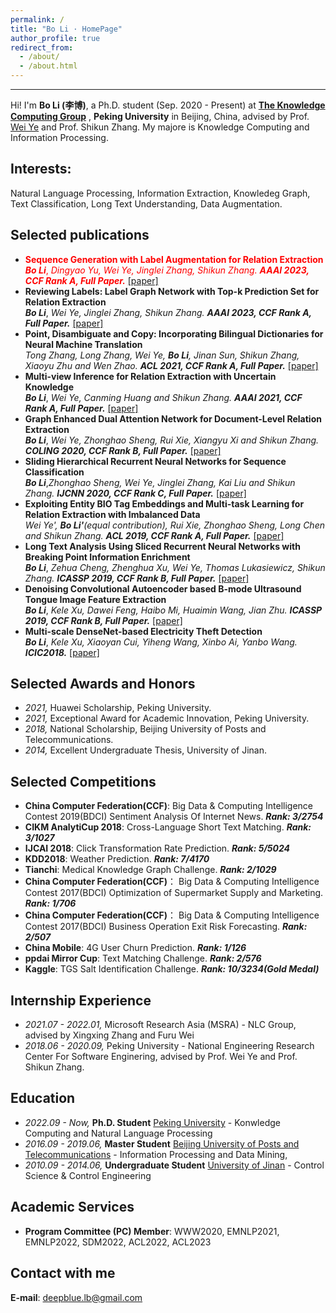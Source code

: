 ```yaml
---
permalink: /
title: "Bo Li · HomePage"
author_profile: true
redirect_from: 
  - /about/
  - /about.html
---
```


------
Hi! I'm **Bo Li (李博)**, a Ph.D. student (Sep. 2020 - Present) at [**The Knowledge Computing Group**](https://se.pku.edu.cn/kcg/) , **Peking University** in Beijing, China, advised by Prof. [Wei Ye](https://se.pku.edu.cn/kcl/weiye/) and Prof. Shikun Zhang.
My majore is Knowledge Computing and Information Processing. 

**Interests:** 
------
Natural Language Processing, Information Extraction, Knowledeg Graph, Text Classification, Long Text Understanding, Data Augmentation. 

**Selected publications**
------
* <font color = red>**Sequence Generation with Label Augmentation for Relation Extraction**  
***Bo Li***, *Dingyao Yu, Wei Ye, Jinglei Zhang, Shikun Zhang.* ***AAAI 2023, CCF Rank A, Full Paper.*** [[paper]]()</font>
* **Reviewing Labels: Label Graph Network with Top-k Prediction Set for Relation Extraction**  
***Bo Li***, *Wei Ye, Jinglei Zhang, Shikun Zhang.* ***AAAI 2023, CCF Rank A, Full Paper.*** [[paper]]()
* **Point, Disambiguate and Copy: Incorporating Bilingual Dictionaries for Neural Machine Translation**  
*Tong Zhang, Long Zhang, Wei Ye, **Bo Li**, Jinan Sun, Shikun Zhang, Xiaoyu Zhu and Wen Zhao.* ***ACL 2021, CCF Rank A, Full Paper.*** [[paper]](https://aclanthology.org/2021.acl-long.307/)
* **Multi-view Inference for Relation Extraction with Uncertain Knowledge**  
***Bo Li***, *Wei Ye, Canming Huang and Shikun Zhang.* ***AAAI 2021, CCF Rank A, Full Paper.*** [[paper]](https://ojs.aaai.org/index.php/AAAI/article/view/17563)
* **Graph Enhanced Dual Attention Network for Document-Level Relation Extraction**  
***Bo Li***, *Wei Ye, Zhonghao Sheng, Rui Xie, Xiangyu Xi and Shikun Zhang.* ***COLING 2020, CCF Rank B, Full Paper.*** [[paper]](https://www.aclweb.org/anthology/2020.coling-main.136/)
* **Sliding Hierarchical Recurrent Neural Networks for Sequence Classification**  
***Bo Li***,*Zhonghao Sheng, Wei Ye, Jinglei Zhang, Kai Liu and Shikun Zhang.* ***IJCNN 2020, CCF Rank C, Full Paper.*** [[paper]](https://ieeexplore.ieee.org/abstract/document/9207626)
* **Exploiting Entity BIO Tag Embeddings and Multi-task Learning for Relation Extraction with Imbalanced Data**  
*Wei Ye', **Bo Li'**(equal contribution), Rui Xie, Zhonghao Sheng, Long Chen and Shikun Zhang.* ***ACL 2019, CCF Rank A, Full Paper.*** [[paper]](https://www.aclweb.org/anthology/P19-1130.pdf)
* **Long Text Analysis Using Sliced Recurrent Neural Networks with Breaking Point Information Enrichment**  
***Bo Li***, *Zehua Cheng, Zhenghua Xu, Wei Ye, Thomas Lukasiewicz, Shikun Zhang.* ***ICASSP 2019, CCF Rank B, Full Paper.*** [[paper]](https://ieeexplore.ieee.org/abstract/document/8683812)
* **Denoising Convolutional Autoencoder based B-mode Ultrasound Tongue Image Feature Extraction**  
***Bo Li***, *Kele Xu, Dawei Feng, Haibo Mi, Huaimin Wang, Jian Zhu.* ***ICASSP 2019, CCF Rank B, Full Paper.*** [[paper]](https://ieeexplore.ieee.org/abstract/document/8682806)
* **Multi-scale DenseNet-based Electricity Theft Detection**  
***Bo Li***, *Kele Xu, Xiaoyan Cui, Yiheng Wang, Xinbo Ai, Yanbo Wang.* ***ICIC2018.*** [[paper]](https://link.springer.com/chapter/10.1007%2F978-3-319-95930-6_17)


**Selected Awards and Honors**
------
* *2021,* Huawei Scholarship, Peking University.
* *2021,* Exceptional Award for Academic Innovation, Peking University.
* *2018,* National Scholarship, Beijing University of Posts and Telecommunications.
* *2014,* Excellent Undergraduate Thesis, University of Jinan.

**Selected Competitions**
------
* **China Computer Federation(CCF)**: Big Data & Computing Intelligence Contest 2019(BDCI)  Sentiment Analysis Of Internet News.  ***Rank: 3/2754***  
* **CIKM AnalytiCup 2018**:  Cross-Language Short Text Matching.  ***Rank: 3/1027***
* **IJCAI 2018**:  Click Transformation Rate Prediction.  ***Rank: 5/5024***
* **KDD2018**:  Weather Prediction.  ***Rank: 7/4170***
* **Tianchi**:  Medical Knowledge Graph Challenge.  ***Rank: 2/1029***
* **China Computer Federation(CCF)**： Big Data & Computing Intelligence Contest 2017(BDCI) Optimization of Supermarket Supply and Marketing.  ***Rank: 1/706***
* **China Computer Federation(CCF)**： Big Data & Computing Intelligence Contest 2017(BDCI) Business Operation Exit Risk Forecasting.  ***Rank: 2/507***
* **China Mobile**: 4G User Churn Prediction.   ***Rank: 1/126***
* **ppdai Mirror Cup**: Text Matching Challenge.   ***Rank: 2/576***
* **Kaggle**:  TGS Salt Identification Challenge.  ***Rank: 10/3234(Gold Medal)***

**Internship Experience**
------
* *2021.07 - 2022.01,* Microsoft Research Asia (MSRA) - NLC Group, advised by Xingxing Zhang and Furu Wei
* *2018.06 - 2020.09,* Peking University - National Engineering Research Center For Software Enginering, advised by Prof. Wei Ye and Prof. Shikun Zhang.

**Education**
------
* *2022.09 - Now,* **Ph.D. Student** [Peking University](https://www.pku.edu.cn/) - Konwledge Computing and Natural Language Processing
* *2016.09 - 2019.06,* **Master Student**  [Beijing University of Posts and Telecommunications](https://www.bupt.edu.cn/) - Information Processing and Data Mining,  
* *2010.09 - 2014.06,* **Undergraduate Student** [University of Jinan](http://www.ujn.edu.cn/) - Control Science & Control Engineering 
 
**Academic Services**
------
* **Program Committee (PC) Member**: WWW2020, EMNLP2021, EMNLP2022, SDM2022, ACL2022, ACL2023

**Contact with me**
------
**E-mail**: deepblue.lb@gmail.com  
